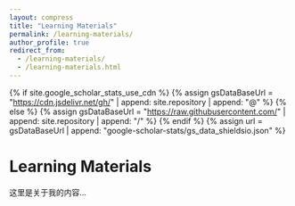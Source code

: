 ```yaml
---
layout: compress
title: "Learning Materials"
permalink: /learning-materials/
author_profile: true
redirect_from: 
  - /learning-materials/
  - /learning-materials.html
---
```

{% if site.google_scholar_stats_use_cdn %}
{% assign gsDataBaseUrl = "https://cdn.jsdelivr.net/gh/" | append: site.repository | append: "@" %}
{% else %}
{% assign gsDataBaseUrl = "https://raw.githubusercontent.com/" | append: site.repository | append: "/" %}
{% endif %}
{% assign url = gsDataBaseUrl | append: "google-scholar-stats/gs_data_shieldsio.json" %}

# Learning  Materials
这里是关于我的内容...